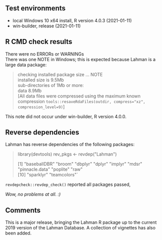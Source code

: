 ## Test environments
* local Windows 10 x64 install, R version 4.0.3 (2021-01-11)
* win-builder, release (2021-01-11)

## R CMD check results
There were no ERRORs or WARNINGs  
There was one NOTE in Windows; this is expected because Lahman is a large data package:  

> checking installed package size ... NOTE  
>    installed size is  9.5Mb  
>    sub-directories of 1Mb or more:  
>      data   8.9Mb  
>[All data files were compressed using the maximum known compression `tools::resaveRdaFiles(outdir, compress="xz", compression_level=9)`]

This note did not occur under win-builder, R version 4.0.0.

## Reverse dependencies

Lahman has reverse dependencies of the following packages:

>library(devtools)
>rev_pkgs <- revdep("Lahman")
>
> [1] "baseballDBR"  "broom"  "dbplyr"  "dplyr"  "implyr"  "mdsr"  "pinnacle.data"  "poplite"  "raw"          
>[10] "sparklyr"     "teamcolors"`

`revdepcheck::revdep_check()` reported all packages passed,

*Wow, no problems at all. :)*

## Comments
This is a major release, bringing the Lahman R package up to the current 2019
version of the Lahman Database. A collection of vignettes has also been added.
